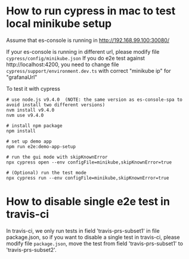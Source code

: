 # How to run cypress in mac to test local minikube setup

Assume that es-console is running in http://192.168.99.100:30080/


If your es-console is running in different url, please modify file `cypress/config/minikube.json`
If you do e2e test against http://localhost:4200,  you need to change file `cypress/support/environment.dev.ts` with correct "minikube ip" for "grafanaUrl"


To test it with cypress

```
# use node.js v9.4.0  (NOTE: the same version as es-console-spa to avoid install two different versions)
nvm install v9.4.0
nvm use v9.4.0

# install npm package
npm install

# set up demo app
npm run e2e:demo-app-setup

# run the gui mode with skipKnownError
npx cypress open --env configFile=minikube,skipKnownError=true

# (Optional) run the test mode
npx cypress run --env configFile=minikube,skipKnownError=true

```

# How to disable single e2e test in travis-ci
In travis-ci, we only run tests in field 'travis-prs-subset1' in file package.json, so if you want to disable a single test in travis-ci, please modify file `package.json`, move the test from field 'travis-prs-subset1' to 'travis-prs-subset2'.
